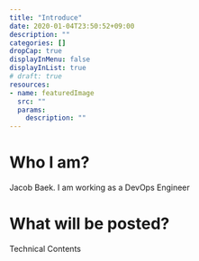 ```yaml
---
title: "Introduce"
date: 2020-01-04T23:50:52+09:00
description: ""
categories: []
dropCap: true
displayInMenu: false
displayInList: true
# draft: true
resources:
- name: featuredImage
  src: ""
  params:
    description: ""
---
```

# Who I am?

Jacob Baek.
I am working as a DevOps Engineer

# What will be posted?

Technical Contents
 
